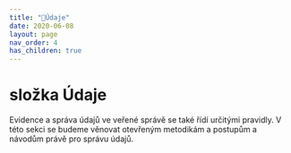 ```yaml
---
title: "📁Údaje"
date: 2020-06-08
layout: page
nav_order: 4
has_children: true
---
```


# složka Údaje
Evidence a správa údajů ve veřené správě se také řídí určitými pravidly. V této sekci se budeme věnovat otevřeným metodikám a postupům a návodům právě pro správu údajů.

